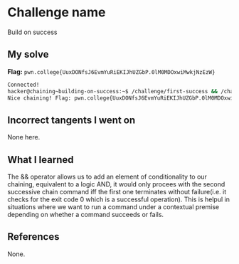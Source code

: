 # Challenge name
Build on success

## My solve
**Flag:** `pwn.college{UuxDONfsJ6EvmYuRiEKIJhUZGbP.0lM0MDOxwiMwkjNzEzW}`

```bash
Connected!                                                                        
hacker@chaining~building-on-success:~$ /challenge/first-success && /challenge/second 
Nice chaining! Flag: pwn.college{UuxDONfsJ6EvmYuRiEKIJhUZGbP.0lM0MDOxwiMwkjNzEzW}
```

## Incorrect tangents I went on
None here.

## What I learned
The && operator allows us to add an element of conditionality to our chaining, equivalent to a logic AND, it would only procees with the second successive chain command iff the first one terminates without failure(i.e. it checks for the exit code 0 which is a successful operation). This is helpul in situations where we want to run a command under a contextual premise depending on whether a command succeeds or fails. 

## References
None.